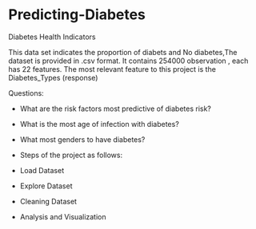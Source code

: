 # Predicting-Diabetes
Diabetes Health Indicators

This data set indicates the proportion of diabets and No diabetes,The dataset is provided in .csv format. It contains 254000 observation , each has 22 features. 
The most relevant feature to this project is the Diabetes_Types (response)

Questions:

- What are the risk factors most predictive of diabetes risk?

- What is the most age of infection with diabetes?

- What most genders to have diabetes?

- Steps of the project as follows:

- Load Dataset

- Explore Dataset

- Cleaning Dataset

- Analysis and Visualization
